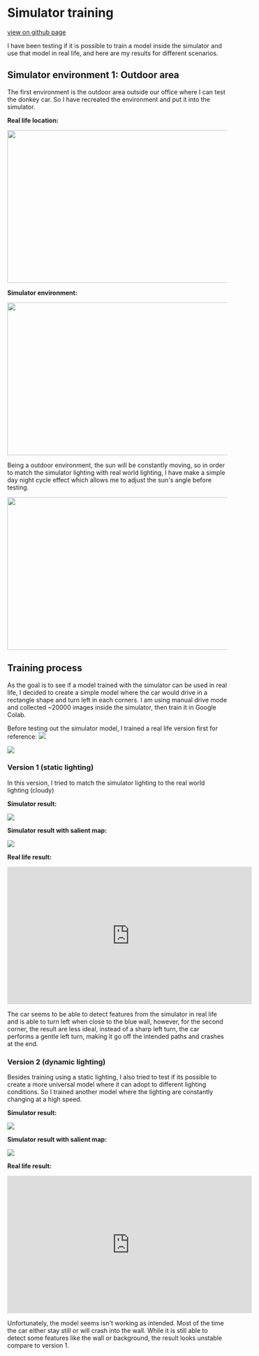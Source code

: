 # Simulator training

[view on github page](https://joesiu.github.io/sdsandbox/)

I have been testing if it is possible to train a model inside the simulator and use that model in real life, and here are my results for different scenarios.

## Simulator environment 1: Outdoor area

 The first environment is the outdoor area outside our office where I can test the donkey car. So I have recreated the environment and put it into the simulator.

**Real life location:**

<img src="assets/img_001.jpeg" width="650" height="350" />

**Simulator environment:**

<img src="assets/img_002.png" width="650" height="350" />

Being a outdoor environment, the sun will be constantly moving, so in order to match the simulator lighting with real world lighting, I have make a simple day night cycle effect which allows me to adjust the sun's angle before testing.

<img src="assets/vid_001.gif" width="650" height="350" />

## Training process

As the goal is to see if a model trained with the simulator can be used in real life, I decided to create a simple model where the car would drive in a rectangle shape and turn left in each corners. I am using manual drive mode and collected ~20000 images inside the simulator, then train it in Google Colab.

Before testing out the simulator model, I trained a real life version first for reference:
<img src="assets/real_ref.gif">

<img src="assets/real_ref_salient.gif">

### Version 1 (static lighting)

In this version, I tried to match the simulator lighting to the real world lighting (cloudy)

**Simulator result:**

<img src="assets/vid_002.gif">


**Simulator result with salient map:**

<img src="assets/vid_003.gif">

**Real life result:**

<iframe width="560" height="315" src="https://www.youtube.com/embed/vS7hcChmkJw" title="YouTube video player" frameborder="0" allow="accelerometer; autoplay; clipboard-write; encrypted-media; gyroscope; picture-in-picture" allowfullscreen></iframe>

The car seems to be able to detect features from the simulator in real life and is able to turn left when close to the blue wall, however, for the second corner, the result are less ideal, instead of a sharp left turn, the car performs a gentle left turn, making it go off the intended paths and crashes at the end.

### Version 2 (dynamic lighting)

Besides training using a static lighting, I also tried to test if its possible to create a more universal model where it can adopt to different lighting conditions. So I trained another model where the lighting are constantly changing at a high speed.

**Simulator result:**

<img src="assets/vid_004.gif">

**Simulator result with salient map:**

<img src="assets/vid_005.gif">

**Real life result:**

<iframe width="560" height="315" src="https://www.youtube.com/embed/8JHAZ7E5iOc" title="YouTube video player" frameborder="0" allow="accelerometer; autoplay; clipboard-write; encrypted-media; gyroscope; picture-in-picture" allowfullscreen></iframe>

Unfortunately, the model seems isn't working as intended. Most of the time the car either stay still or will crash into the wall. While it is still able to detect some features like the wall or background, the result looks unstable compare to version 1.
